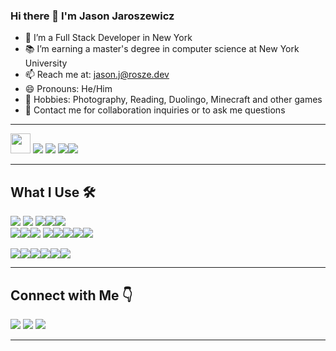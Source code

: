 ### Hi there 👋 I'm Jason Jaroszewicz 

- 🔭 I’m a Full Stack Developer in New York
- 📚 I’m earning a master's degree in computer science at New York University
- 📫 Reach me at: jason.j@rosze.dev
- 😄 Pronouns: He/Him
- 🚀 Hobbies: Photography, Reading, Duolingo, Minecraft and other games
- 👀 Contact me for collaboration inquiries or to ask me questions
<hr />

<img src="https://logodownload.org/wp-content/uploads/2022/01/nyu-logo-1.png" width="32" padding="16"> <img src="https://img.icons8.com/clouds/48/airplane-take-off.png"/> <img src="https://img.icons8.com/color/48/000000/book-reading.png"/> <img src="https://img.icons8.com/doodle/48/minecraft-grass-cube.png"/><img src="https://img.icons8.com/external-xnimrodx-lineal-color-xnimrodx/48/external-photography-seo-and-marketing-xnimrodx-lineal-color-xnimrodx.png"/>
<hr />

## What I Use 🛠
<img src="https://img.icons8.com/color/48/000000/javascript--v1.png"/>  <img src="https://img.icons8.com/color/48/000000/typescript.png"/>  <img src="https://img.icons8.com/color/48/000000/python--v1.png"/><img src="https://img.icons8.com/color/48/000000/java-coffee-cup-logo--v1.png"/><img src="https://img.icons8.com/color/48/000000/golang-logo.png"/>  
<img src="https://img.icons8.com/color/48/vue-js.png"/><img src="https://img.icons8.com/color/48/000000/nodejs.png"/><img src="https://img.icons8.com/ultraviolet/40/000000/react--v1.png"/> <img src="https://img.icons8.com/color/48/000000/django.png"/><img src="https://img.icons8.com/color/48/000000/spring-logo.png"/><img src="https://img.icons8.com/color/48/tensorflow.png"/><img src="https://img.icons8.com/color/48/000000/mongodb.png"/><img src="https://img.icons8.com/color/48/000000/mysql-logo.png"/>   

<img src="https://img.icons8.com/color/48/000000/ubuntu--v1.png"/><img src="https://img.icons8.com/color/48/000000/mac-os-logo.png"/><img src="https://img.icons8.com/color/48/000000/windows-11.png"/><img src="https://img.icons8.com/color/48/000000/amazon-web-services.png"/><img src="https://img.icons8.com/fluency/48/jupyter.png"/><img src="https://img.icons8.com/color/48/visual-studio-code-2019.png"/>
<hr />

## Connect with Me 👇
[<img src="https://img.icons8.com/color/48/000000/linkedin.png"/>](https://www.linkedin.com/in/jason-jarosze/)
[<img src="https://img.icons8.com/color/48/000000/circled-envelope.png"/>](jason.j@rosze.dev)
[<img src="https://img.icons8.com/fluency/48/instagram-new.png"/>](https://www.instagram.com/jason.rosze/)
<hr />
